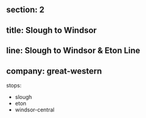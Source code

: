 ﻿section: 2
----
title: Slough to Windsor
----
line: Slough to Windsor & Eton Line
----
company: great-western
----
stops:
- slough
- eton
- windsor-central
